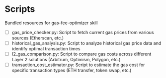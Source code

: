 # Scripts

Bundled resources for gas-fee-optimizer skill

- [ ] gas_price_checker.py: Script to fetch current gas prices from various sources (Etherscan, etc.)
- [ ] historical_gas_analysis.py: Script to analyze historical gas price data and identify optimal transaction times
- [ ] l2_gas_comparison.py: Script to compare gas costs across different Layer 2 solutions (Arbitrum, Optimism, Polygon, etc.)
- [ ] transaction_cost_estimator.py: Script to estimate the gas cost for specific transaction types (ETH transfer, token swap, etc.)
